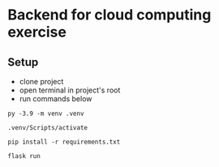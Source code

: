 # Backend for cloud computing exercise


## Setup
- clone project
- open terminal in project's root
- run commands below
```
py -3.9 -m venv .venv 
```
```
.venv/Scripts/activate
```
```
pip install -r requirements.txt
```
```
flask run
```